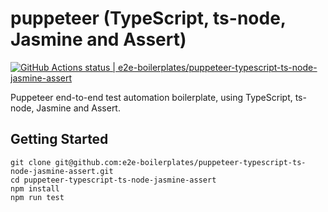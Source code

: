 # puppeteer (TypeScript, ts-node, Jasmine and Assert)
[![GitHub Actions status | e2e-boilerplates/puppeteer-typescript-ts-node-jasmine-assert](https://github.com/e2e-boilerplates/puppeteer-typescript-ts-node-jasmine-assert/workflows/puppeteer-typescript-ts-node-jasmine-assert/badge.svg)](https://github.com/e2e-boilerplates/puppeteer-typescript-ts-node-jasmine-assert/actions?workflow=puppeteer-typescript-ts-node-jasmine-assert)

Puppeteer end-to-end test automation boilerplate, using TypeScript, ts-node, Jasmine and Assert.

## Getting Started

    git clone git@github.com:e2e-boilerplates/puppeteer-typescript-ts-node-jasmine-assert.git
    cd puppeteer-typescript-ts-node-jasmine-assert
    npm install
    npm run test
